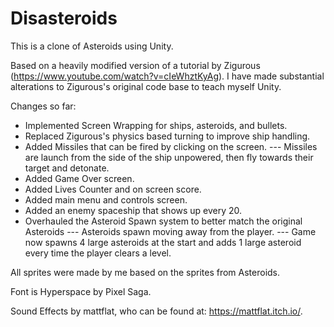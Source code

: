 # Disasteroids
This is a clone of Asteroids using Unity. 

Based on a heavily modified version of a tutorial by Zigurous (https://www.youtube.com/watch?v=cIeWhztKyAg). I have made substantial alterations to Zigurous's original code base to teach myself Unity.

Changes so far:
- Implemented Screen Wrapping for ships, asteroids, and bullets.
- Replaced Zigurous's physics based turning to improve ship handling.
- Added Missiles that can be fired by clicking on the screen. 
--- Missiles are launch from the side of the ship unpowered, then fly towards their target and detonate.
- Added Game Over screen. 
- Added Lives Counter and on screen score.
- Added main menu and controls screen.
- Added an enemy spaceship that shows up every 20.
- Overhauled the Asteroid Spawn system to better match the original Asteroids
--- Asteroids spawn moving away from the player.
--- Game now spawns 4 large asteroids at the start and adds 1 large asteroid every time the player clears a level.

All sprites were made by me based on the sprites from Asteroids.

Font is Hyperspace by Pixel Saga.

Sound Effects by mattflat, who can be found at: https://mattflat.itch.io/.
